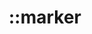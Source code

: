 ---
title: "::marker"
category: css
keywords: ::marker
last_test_date: "2022-12-28"
test_url: "/tests/css-marker.html"
test_results_url: "https://app.emailonacid.com/app/acidtest/7ebtlnke6f0814MElvJWzdRU5lTKcZULpbP9ef9OCuxv3/list"
stats: {
    apple-mail: {
        macos: {
            "13":"y"
        },
        ios: {
            "16.2":"y"
        }
    },
    gmail: {
        desktop-webmail: {
            "2022-12":"n"
        },
        ios: {
            "2022-12":"n"
        },
        android: {
            "2022-12":"n"
        },
        mobile-webmail: {
            "2022-12":"n"
        }
    },
    orange: {
        desktop-webmail: {
            "2022-12":"u",
            "2022-12":"u"
        },
        ios: {
            "2022-12":"u"
        },
        android: {
            "2022-12":"u"
        }
    },
    outlook: {
        windows: {
            "2003":"n",
            "2007":"n",
            "2010":"n",
            "2013":"n",
            "2016":"n",
            "2019":"n"
        },
        windows-mail: {
            "2022-12":"u"
        },
        macos: {
            "2022-12":"y"
        },
        outlook-com: {
            "2022-12":"u"
        },
        ios: {
            "2022-12":"n",
        },
        android: {
            "2022-12":"u"
        }
    },
    samsung-email: {
        android: {
            "6.0":"u"
        }
    },
    sfr: {
        desktop-webmail: {
            "2022-12":"u"
        },
        ios: {
            "2022-12":"u"
        },
        android: {
            "2022-12":"u"
        }
    },
    thunderbird: {
        macos: {
            "102.6":"y"
        }
    },
    aol: {
        desktop-webmail: {
            "2022-12":"y"
        },
        ios: {
            "2022-12":"y"
        },
        android: {
            "2022-12":"u"
        }
    },
    yahoo: {
        desktop-webmail: {
            "2022-12":"y"
        },
        ios: {
            "2022-12":"y"
        },
        android: {
            "2022-12":"u"
        }
    },
    protonmail: {
        desktop-webmail: {
            "2022-12":"y"
        },
        ios: {
            "2022-12":"y"
        },
        android: {
            "2022-12":"u"
        }
    },
    hey: {
        desktop-webmail: {
            "2022-12":"y"
        }
    },
    mail-ru: {
        desktop-webmail: {
            "2022-12":"n"
        }
    },
    fastmail: {
        desktop-webmail: {
            "2022-12": "y"
        }
    },
    laposte: {
        desktop-webmail: {
            "2022-12": "u"
        }
    }
}
links: {
    "Can I use: ::marker":"https://caniuse.com/css-marker-pseudo",
    "MDN: ::marker":"https://developer.mozilla.org/en-US/docs/Web/CSS/::marker"
}
---